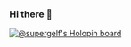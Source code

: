 ### Hi there 👋

[![@supergelf's Holopin board](https://holopin.io/api/user/board?user=supergelf)](https://holopin.io/@supergelf)
<!--
**supergelf/supergelf** is a ✨ _special_ ✨ repository because its `README.md` (this file) appears on your GitHub profile.

Here are some ideas to get you started:

- 🔭 I’m currently working on ...
- 🌱 I’m currently learning ...
- 👯 I’m looking to collaborate on ...
- 🤔 I’m looking for help with ...
- 💬 Ask me about ...
- 📫 How to reach me: ...
- ⚡ Fun fact: ...
-->
